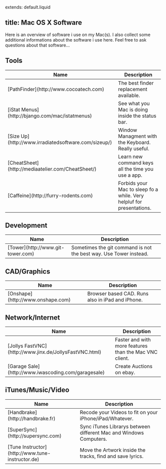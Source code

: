 extends: default.liquid

title: Mac OS X Software
---

Here is an overview of software i use on my Mac(s). I also collect some additional
informations about the software i use here. Feel free to ask questions about that
software...

## Tools

<table>
	<thead>
		<tr><th>Name</th><th>Description</th></tr>
	</thead>
	<tbody>
		<tr>
			<td>[PathFinder](http://www.cocoatech.com)</td>
			<td>The best finder replacement available.</td>
		</tr>
		<tr>
			<td>[iStat Menus](http://bjango.com/mac/istatmenus)</td>
			<td>See what you Mac is doing inside the status bar.</td>
		</tr>
		<tr>
			<td>[Size Up](http://www.irradiatedsoftware.com/sizeup/)</td>
			<td>Window Managment with the Keyboard. Really useful.</td>
		</tr>
		<tr>
			<td>[CheatSheet](http://mediaatelier.com/CheatSheet/)</td>
			<td>Learn new command keys all the time you use a app.</td>
		</tr>
		<tr>
			<td>[Caffeine](http://furry-rodents.com)</td>
			<td>Forbids your Mac to sleep fo a while. Very helpluf for presentations.</td>
		</tr>
	</tbody>
</table>

## Development

<table>
	<thead>
		<tr><th>Name</th><th>Description</th></tr>
	</thead>
	<tbody>
		<tr>
			<td>[Tower](http://www.git-tower.com)</td>
			<td>Sometimes the git command is not the best way. Use Tower instead.</td>
		</tr>
	</tbody>
</table>


## CAD/Graphics

<table>
	<thead>
		<tr><th>Name</th><th>Description</th></tr>
	</thead>
	<tbody>
		<tr>
			<td>[Onshape](http://www.onshape.com)</td>
			<td>Browser based CAD. Runs also in iPad and iPhone.</td>
		</tr>
	</tbody>
</table>

## Network/Internet

<table>
	<thead>
		<tr><th>Name</th><th>Description</th></tr>
	</thead>
	<tbody>
		<tr>
			<td>[Jollys FastVNC](http://www.jinx.de/JollysFastVNC.html)</td>
			<td>Faster and with more features than the Mac VNC client.</td>
		</tr>
		<tr>
			<td>[Garage Sale](http://www.iwascoding.com/garagesale)</td>
			<td>Create Auctions on ebay.</td>
		</tr>
	</tbody>
</table>

## iTunes/Music/Video

<table>
	<thead>
		<tr><th>Name</th><th>Description</th></tr>
	</thead>
	<tbody>
		<tr>
			<td>[Handbrake](http://handbrake.fr)</td>
			<td>Recode your Videos to fit on your iPhone/iPad/Whatever.</td>
		</tr>
		<tr>
			<td>[SuperSync](http://supersync.com)</td>
			<td>Sync iTunes Librarys between different Mac and Windows Computers.</td>
		</tr>
		<tr>
			<td>[Tune Instructor](http://www.tune-instructor.de)</td>
			<td>Move the Artwork inside the tracks, find and save lyrics.</td>
		</tr>
	</tbody>
</table>
